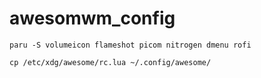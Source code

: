 # awesomwm_config

```
paru -S volumeicon flameshot picom nitrogen dmenu rofi
```

```
cp /etc/xdg/awesome/rc.lua ~/.config/awesome/
```

